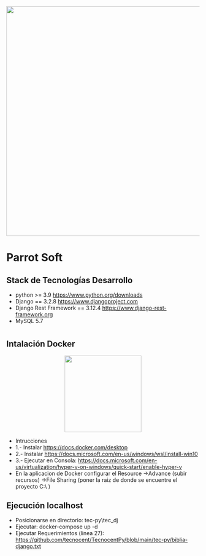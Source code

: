 <p align="center"><img src="https://miro.medium.com/max/724/1*lAMsvtB6afHwTQYCNM1xvw.png" width="600"></p>

# Parrot Soft

## Stack de Tecnologías Desarrollo

- python >= 3.9 https://www.python.org/downloads
- Django == 3.2.8    https://www.djangoproject.com
- Django Rest Framework == 3.12.4   https://www.django-rest-framework.org
- MySQL 5.7


# 
## Intalación Docker
<p align="center"><img src="https://docs.docker.com/images/docker-docs-logo.svg" width="200"></p>

- Intrucciones
- 1.- Instalar https://docs.docker.com/desktop
- 2.- Instalar https://docs.microsoft.com/en-us/windows/wsl/install-win10
- 3.- Ejecutar en Consola: https://docs.microsoft.com/en-us/virtualization/hyper-v-on-windows/quick-start/enable-hyper-v
- En la aplicacion de Docker configurar el Resource ->Advance (subir recursos)  ->File Sharing  (poner la raiz de donde se encuentre el proyecto C:\ )
## Ejecución localhost
- Posicionarse en directorio: tec-py\tec_dj
- Ejecutar: docker-compose up -d
- Ejecutar Requerimientos (linea 27): https://github.com/tecnocent/TecnocentPy/blob/main/tec-py/biblia-django.txt

